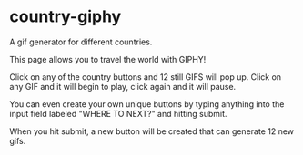 # country-giphy
A gif generator for different countries.

This page allows you to travel the world with GIPHY!

Click on any of the country buttons and 12 still GIFS will pop up. Click on any GIF and it will begin to play, click again and it will pause.

You can even create your own unique buttons by typing anything into the input field labeled "WHERE TO NEXT?" and hitting submit.

When you hit submit, a new button will be created that can generate 12 new gifs.
